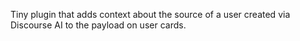 Tiny plugin that adds context about the source of a user created via Discourse AI
to the payload on user cards.
